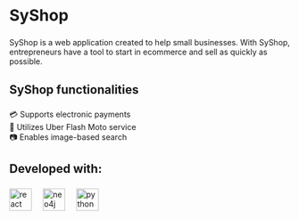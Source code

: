 <h1 align="left">SyShop</h1>

###

<p align="left">SyShop is a web application created to help small businesses. With SyShop, entrepreneurs have a tool to start in ecommerce and sell as quickly as possible.</p>

###

<h2 align="left">SyShop functionalities</h2>

###

<p align="left">💳 Supports electronic payments<br>🛵 Utilizes Uber Flash Moto service<br>📷 Enables image-based search</p>

###

<h2 align="left">Developed with:</h2>

###

<div align="left">
  <img src="https://cdn.jsdelivr.net/gh/devicons/devicon/icons/react/react-original.svg" height="40" alt="react logo"  />
  <img width="12" />
  <img src="https://cdn.simpleicons.org/neo4j/4581C3" height="40" alt="neo4j logo"  />
  <img width="12" />
  <img src="https://cdn.jsdelivr.net/gh/devicons/devicon/icons/python/python-original.svg" height="40" alt="python logo"  />
</div>
